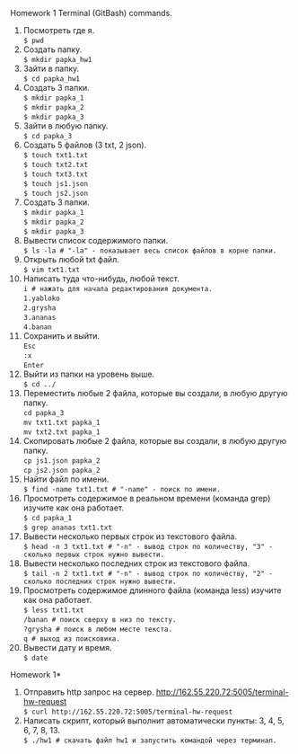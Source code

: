Homework 1 Terminal (GitBash) commands.

1. Посмотреть где я.  
`$ pwd`
2. Создать папку.  
`$ mkdir papka_hw1`
3. Зайти в папку.  
`$ cd papka_hw1`
4. Создать 3 папки.  
`$ mkdir papka_1`  
`$ mkdir papka_2`  
`$ mkdir papka_3`
5. Зайти в любую папку.  
`$ cd papka_3`
6. Создать 5 файлов (3 txt, 2 json).  
`$ touch txt1.txt`  
`$ touch txt2.txt`  
`$ touch txt3.txt`  
`$ touch js1.json`  
`$ touch js2.json`
7. Создать 3 папки.  
`$ mkdir papka_1`  
`$ mkdir papka_2`  
`$ mkdir papka_3`
8. Вывести список содержимого папки.  
`$ ls -la # "-la" - показывает весь список файлов в корне папки.`
9. Открыть любой txt файл.  
`$ vim txt1.txt`
10. Написать туда что-нибудь, любой текст.  
`i # нажать для начала редактирования документа.`  
`1.yabloko`  
`2.grysha`  
`3.ananas`  
`4.banan`
11. Сохранить и выйти.  
`Esc`  
`:x`  
`Enter`
12. Выйти из папки на уровень выше.  
`$ cd ../`
13. Переместить любые 2 файла, которые вы создали, в любую другую папку.  
`cd papka_3`  
`mv txt1.txt papka_1`  
`mv txt2.txt papka_1`
14. Скопировать любые 2 файла, которые вы создали, в любую другую папку.  
`cp js1.json papka_2`  
`cp js2.json papka_2`
15. Найти файл по имени.  
`$ find -name txt1.txt # "-name" - поиск по имени.`
16. Просмотреть содержимое в реальном времени (команда grep) изучите как она работает.  
`$ cd papka_1`  
`$ grep ananas txt1.txt`
17. Вывести несколько первых строк из текстового файла.  
`$ head -n 3 txt1.txt # "-n" - вывод строк по количеству, "3" - сколько первых строк нужно вывести.`
18. Вывести несколько последних строк из текстового файла.  
`$ tail -n 2 txt1.txt # "-n" - вывод строк по количеству, "2" - сколько последних строк нужно вывести.`
19. Просмотреть содержимое длинного файла (команда less) изучите как она работает.  
`$ less txt1.txt`  
`/banan # поиск сверху в низ по тексту.`  
`?grysha # поиск в любом месте текста.`  
`q # выход из поисковика.`
20. Вывести дату и время.  
`$ date`

Homework 1*

1. Отправить http запрос на сервер. http://162.55.220.72:5005/terminal-hw-request  
`$ curl http://162.55.220.72:5005/terminal-hw-request`
2. Написать скрипт, который выполнит автоматически пункты: 3, 4, 5, 6, 7, 8, 13.  
`$ ./hw1 # скачать файл hw1 и запустить командой через терминал.`
